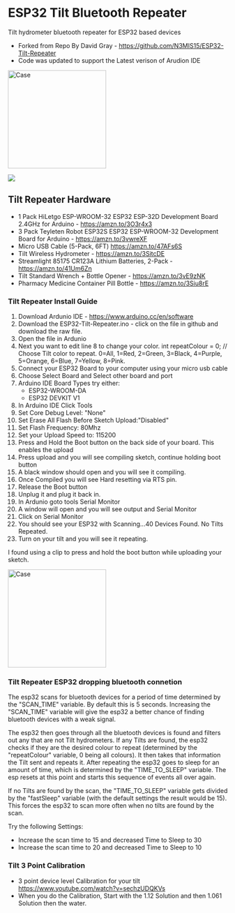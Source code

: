 # ESP32 Tilt Bluetooth Repeater 
Tilt hydrometer bluetooth repeater for ESP32 based devices
- Forked from Repo By David Gray - https://github.com/N3MIS15/ESP32-Tilt-Repeater
- Code was updated to support the Latest verison of Arudion IDE

<img width="225" alt="Case" src="https://github.com/Route105/Tilt-Repeater-ESP32/assets/96628531/38e280b4-9aa3-4b2e-b4e7-b8b6f13611d5"> 

<a href="https://www.buymeacoffee.com/route105"><img src="https://github.com/Route105/Tilt-Repeater-ESP32/assets/96628531/e2c6eb5c-0b63-47ad-b198-6ff718f4fa5e"></a>


## Tilt Repeater Hardware
- 1 Pack HiLetgo ESP-WROOM-32 ESP32 ESP-32D Development Board 2.4GHz for Arduino - https://amzn.to/3O3r4x3
- 3 Pack Teyleten Robot ESP32S ESP32 ESP-WROOM-32 Development Board for Arduino - https://amzn.to/3vwreXF
- Micro USB Cable (5-Pack, 6FT) https://amzn.to/47AFs6S
- Tilt Wireless Hydrometer - https://amzn.to/3SitcDE
- Streamlight 85175 CR123A Lithium Batteries, 2-Pack - https://amzn.to/41Um6Zn
- Tilt Standard Wrench + Bottle Opener - https://amzn.to/3vE9zNK
- Pharmacy Medicine Container Pill Bottle - https://amzn.to/3Siu8rE

### Tilt Repeater Install Guide
1. Download Ardunio IDE - https://www.arduino.cc/en/software
2. Download the ESP32-Tilt-Repeater.ino - click on the file in github and download the raw file.
3. Open the file in Ardunio
4. Next you want to edit line 8 to change your color. int repeatColour =  0; // Choose Tilt color to repeat. 0=All, 1=Red, 2=Green, 3=Black, 4=Purple, 5=Orange, 6=Blue, 7=Yellow, 8=Pink.
5. Connect your ESP32 Board to your computer using your micro usb cable
6. Choose Select Board and Select other board and port
7. Arduino IDE Board Types try either:
   - ESP32-WROOM-DA 
   - ESP32 DEVKIT V1 
11. In Arduino IDE Click Tools
12. Set Core Debug Level: "None"
13. Set Erase All Flash Before Sketch Upload:"Disabled"
14. Set Flash Frequency: 80Mhz
15. Set your Upload Speed to: 115200
17. Press and Hold the Boot button on the back side of your board. This enables the upload
18. Press upload and you will see compiling sketch, continue holding boot button
19. A black window should open and you will see it compiling.
20. Once Compiled you will see Hard resetting via RTS pin.
21. Release the Boot button
22. Unplug it and plug it back in.
23. In Ardunio goto tools Serial Monitor
24. A window will open and you will see output and Serial Monitor
25. Click on Serial Monitor
26. You should see your ESP32 with Scanning...40 Devices Found. No Tilts Repeated.
27. Turn on your tilt and you will see it repeating.


I found using a clip to press and hold the boot button while uploading your sketch. 

<img width="225" alt="Case" src="https://github.com/Route105/Tilt-Repeater-ESP32/assets/96628531/b1b991fb-9908-4514-91d6-6e1cf54f8588"> 


### Tilt Repeater ESP32 dropping bluetooth connetion
The esp32 scans for bluetooth devices for a period of time determined by the "SCAN_TIME" variable. By default this is 5 seconds. Increasing the "SCAN_TIME" variable will give the esp32 a better chance of finding bluetooth devices with a weak signal.

The esp32 then goes through all the bluetooth devices is found and filters out any that are not Tilt hydrometers. If any Tilts are found, the esp32 checks if they are the desired colour to repeat (determined by the "repeatColour" variable, 0 being all colours). It then takes that information the Tilt sent and repeats it. After repeating the esp32 goes to sleep for an amount of time, which is determined by the "TIME_TO_SLEEP" variable. The esp resets at this point and starts this sequence of events all over again.

If no Tilts are found by the scan, the "TIME_TO_SLEEP" variable gets divided by the "fastSleep" variable (with the default settings the result would be 15). This forces the esp32 to scan more often when no tilts are found by the scan.

Try the following Settings:
   - Increase the scan time to 15 and decreased Time to Sleep to 30
   - Increase the scan time to 20 and decreased Time to Sleep to 10 


### Tilt 3 Point Calibration 
- 3 point device level Calibration for your tilt https://www.youtube.com/watch?v=sechzUDQKVs
- When you do the Calibration, Start with the 1.12 Solution and then 1.061 Solution then the water.  
